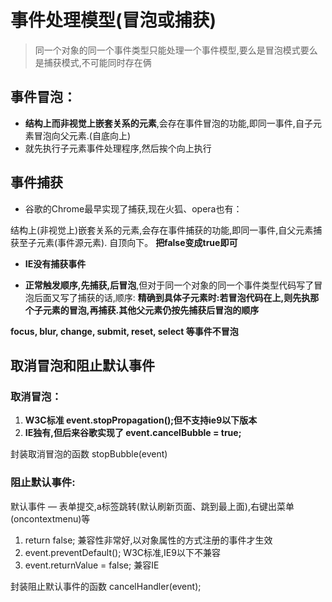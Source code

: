 # 事件处理模型(冒泡或捕获)

> 同一个对象的同一个事件类型只能处理一个事件模型,要么是冒泡模式要么是捕获模式,不可能同时存在俩

## 事件冒泡：
- **结构上而非视觉上嵌套关系的元素**,会存在事件冒泡的功能,即同一事件,自子元素冒泡向父元素.(自底向上)
- 就先执行子元素事件处理程序,然后挨个向上执行

## 事件捕获

- 谷歌的Chrome最早实现了捕获,现在火狐、opera也有：

结构上(非视觉上)嵌套关系的元素,会存在事件捕获的功能,即同一事件,自父元素捕获至子元素(事件源元素).
自顶向下。 **把false变成true即可**

- **IE没有捕获事件**

- **正常触发顺序,先捕获,后冒泡**,但对于同一个对象的同一个事件类型代码写了冒泡后面又写了捕获的话,顺序:
**精确到具体子元素时:若冒泡代码在上,则先执那个子元素的冒泡,再捕获.其他父元素仍按先捕获后冒泡的顺序**

**focus, blur, change, submit, reset, select  等事件不冒泡**


## 取消冒泡和阻止默认事件


### 取消冒泡：

1. **W3C标准 event.stopPropagation();但不支持ie9以下版本**
2. **IE独有,但后来谷歌实现了 event.cancelBubble = true;**

封装取消冒泡的函数 stopBubble(event)

### 阻止默认事件:

默认事件 — 表单提交,a标签跳转(默认刷新页面、跳到最上面),右键出菜单(oncontextmenu)等
1. return false;  兼容性非常好,以对象属性的方式注册的事件才生效
2. event.preventDefault(); W3C标准,IE9以下不兼容
3. event.returnValue = false; 兼容IE

封装阻止默认事件的函数 cancelHandler(event);
